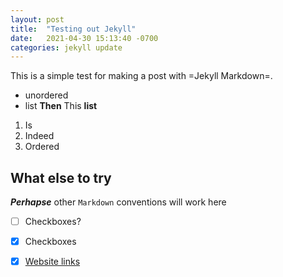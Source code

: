 ```yaml
---
layout: post
title:  "Testing out Jekyll"
date:   2021-04-30 15:13:40 -0700
categories: jekyll update
---
```


This is a simple test for making a post with =Jekyll Markdown=.
 * unordered
 * list
**Then** This **list**
1. Is
2. Indeed
3. Ordered

## What else to try

***Perhapse*** other `Markdown` conventions will work here
- [ ] Checkboxes?
- [X] Checkboxes
- [X] [Website links](https://www.google.com)

